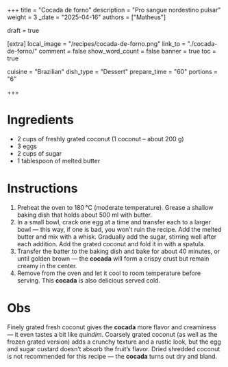 +++
title = "Cocada de forno"
description = "Pro sangue nordestino pulsar"
weight = 3
_date = "2025-04-16"
authors = ["Matheus"]

draft = true

[extra]
local_image = "/recipes/cocada-de-forno.png"
link_to = "./cocada-de-forno/"
comment = false
show_word_count = false
banner = true
toc = true

cuisine = "Brazilian"
dish_type = "Dessert"
prepare_time = "60"
portions = "6"

+++
# Ingredients
- 2 cups of freshly grated coconut (1 coconut – about 200 g)
- 3 eggs
- 2 cups of sugar
- 1 tablespoon of melted butter
# Instructions
1. Preheat the oven to 180 °C (moderate temperature). Grease a shallow baking dish that holds about 500 ml with butter.  
2. In a small bowl, crack one egg at a time and transfer each to a larger bowl — this way, if one is bad, you won’t ruin the recipe. Add the melted butter and mix with a whisk. Gradually add the sugar, stirring well after each addition. Add the grated coconut and fold it in with a spatula.  
3. Transfer the batter to the baking dish and bake for about 40 minutes, or until golden brown — the **cocada** will form a crispy crust but remain creamy in the center.  
4. Remove from the oven and let it cool to room temperature before serving. This **cocada** is also delicious served cold.
# Obs
Finely grated fresh coconut gives the **cocada** more flavor and creaminess — it even tastes a bit like _quindim_. Coarsely grated coconut (as well as the frozen grated version) adds a crunchy texture and a rustic look, but the egg and sugar custard doesn’t absorb the fruit’s flavor. Dried shredded coconut is not recommended for this recipe — the **cocada** turns out dry and bland.

